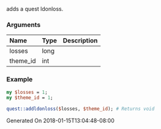 adds a quest ldonloss.
### Arguments
**Name**|**Type**|**Description**
:---|:---|:---
losses|long|
theme_id|int|

### Example

```perl
my $losses = 1;
my $theme_id = 1;

quest::addldonloss($losses, $theme_id); # Returns void
```


Generated On 2018-01-15T13:04:48-08:00